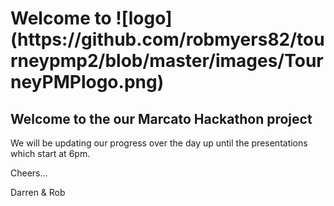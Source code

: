 <h1>Welcome to ![logo](https://github.com/robmyers82/tourneypmp2/blob/master/images/TourneyPMPlogo.png)</h1>


<h2>Welcome to the our Marcato Hackathon project</h2>

<p>We will be updating our progress over the day up until the presentations which start at 6pm.

Cheers...

Darren & Rob

